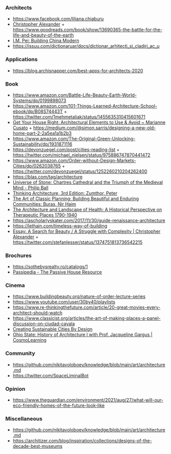 ### Architects

- https://www.facebook.com/liliana.chiaburu
- [Christopher Alexander](http://www.patternlanguage.com/ca/ca.html) + https://www.goodreads.com/book/show/13690365-the-battle-for-the-life-and-beauty-of-the-earth
- [I.M. Pei: Building China Modern](https://www.brianfunck.com/i-m-pei)
- https://issuu.com/dictionaruar/docs/dictionar_arhitecti_si_cladiri_ac_u

### Applications

- https://blog.archisnapper.com/best-apps-for-architects-2020

### Book

- https://www.amazon.com/Battle-Life-Beauty-Earth-World-Systems/dp/0199898073
- https://www.amazon.com/101-Things-Learned-Architecture-School-ebook/dp/B08S74443T + https://twitter.com/1mehmetaliak/status/1455635310415601671
- [Get Your House Right: Architectural Elements to Use & Avoid ~ Marianne Cusato](https://www.amazon.com/Get-Your-House-Right-Architectural/dp/1402791038) + https://medium.com/@simon.sarris/designing-a-new-old-home-part-2-2a5ea1a1b2b3
- https://www.amazon.com/The-Original-Green-Unlocking-Sustainability/dp/1931871116
- https://devonzuegel.com/post/cities-reading-list + https://twitter.com/michael_nielsen/status/975886747870441472
- https://www.amazon.com/Order-without-Design-Markets-Cities/dp/0262038765 + https://twitter.com/devonzuegel/status/1252260210204262400
- https://blas.com/tag/architecture
- [Universe of Stone: Chartres Cathedral and the Triumph of the Medieval Mind - Philip Ball](https://www.amazon.co.uk/Universe-Stone-Chartres-Cathedral-Medieval/dp/0099499444)
- [Thinking Architecture, 3rd Edition: Zumthor, Peter](https://www.amazon.com/gp/product/3034605854)
- [The Art of Classic Planning: Building Beautiful and Enduring Communities: Buras, Nir Haim](https://www.amazon.com/Art-Classic-Planning-Beautiful-Communities/dp/0674919246)
- [The Architecture and Landscape of Health: A Historical Perspective on Therapeutic Places 1790-1940](https://www.amazon.com/Architecture-Landscape-Health-Perspective-Architectural/dp/113862537X)
- https://ascholarlyskater.com/2017/11/30/guide-renaissance-architecture
- https://lethain.com/timeless-way-of-building
- [Essay: A Search for Beauty / A Struggle with Complexity | Christopher Alexander](https://dreamsongs.com/Files/urbansci-526122-nice-appendix.pdf) + https://twitter.com/stefanlesser/status/1374751813736542215

### Brochures

- https://sothebysrealty.ro/catalogs/1
- [Passipedia - The Passive House Resource](https://passipedia.org/start)

### Cinema

- https://www.buildingbeauty.org/nature-of-order-lecture-series
- https://www.youtube.com/user/30by40/playlists
- https://www.re-thinkingthefuture.com/article/20-great-movies-every-architect-should-watch
- https://www.classicist.org/articles/the-art-of-making-places-a-panel-discussion-on-ciudad-cayala
- [Creating Sustainable Cities By Design](https://www.asianscientist.com/2021/05/features/asias-changemakers-jason-pomeroy-singapore)
- [Ohio State: History of Architecture I with Prof. Jacqueline Gargus | CosmoLearning](https://www.youtube.com/playlist?list=PLaLOVNqqD-2HUsGTv_GQ3opJoPPjdM9S6)

### Community

- https://github.com/nikitavoloboev/knowledge/blob/main/art/architecture.md
- https://twitter.com/SpaceLiminalBot


### Opinion

- https://www.theguardian.com/environment/2021/aug/27/what-will-our-eco-friendly-homes-of-the-future-look-like

### Miscellaneous

- https://github.com/nikitavoloboev/knowledge/blob/main/art/architecture.md
- https://architizer.com/blog/inspiration/collections/designs-of-the-decade-best-museums
